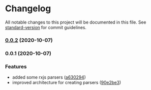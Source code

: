 # Changelog

All notable changes to this project will be documented in this file. See [standard-version](https://github.com/conventional-changelog/standard-version) for commit guidelines.

### [0.0.2](https://github.com/ckapps/rxjs-parse/compare/v0.0.1...v0.0.2) (2020-10-07)

### 0.0.1 (2020-10-07)


### Features

* added some rxjs parsers ([a630294](https://github.com/ckapps/rxjs-parse/commit/a630294fe28f1982d3dd8f32bad9653eaf93160f))
* improved architecture for creating parsers ([90e2be3](https://github.com/ckapps/rxjs-parse/commit/90e2be30413b3f8872f1af2b06aa4850604a4575))

